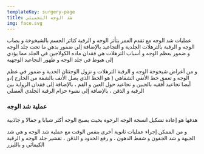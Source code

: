 ```yaml
---
templateKey: surgery-page
title: شد الوجه التجميلي
img: face.svg
---
```


عمليات شد الوجه
مع تقدم العمر يتأثر الوجه و الرقبة كثائر الجسم بالشيخوخة و يصاب الوجه و الرقبة بالترهلات الجلدية و التجاعيد بالإضافة إلى ضمور بدهن ما تحت جلد الوجه و ضمور بعظم الوجه و أسباب الترهلات هي فقدان ماده الكولاجين في الجلد مما يؤدي إلى هبوط في جلد الوجه و ظهور التجاعيد الوجهية

و من أعراض شيخوخة الوجه و الرقبة الترهلات و نزول الوجنتان الخدية و ضمور في عظم الوجه و تعمق خط الأنفي الشفاهي ( هو الخط الذي يصل الأنف بالشفة من الخارج )،و أيضا تجاعيد أفقيه بالجبين و تجاعيد حول العين و الفم ، بالإضافة إلى فقدان الزواية بين الرقبة و الذقن ، بالإضافة إلى نشوء حزام الرقبة الجلدي العضلي

### عملية شد الوجه

هدفها هو إعادة تشكيل انسجة الوجه الرخوة بحيث يصبح الوجه أكثر شبابا و جمالا و جاذبية

و من الممكن إجراء عمليات ثانوية أخرى بنفس الوقت مع عملية شد الوجه و هي شد الجبهة و شد الجفون و شفط الدهون ، و رفع الخدود و الذقن ، تقشير جلد الوجه و الرقبة الكيمائي و بالليزر

